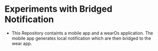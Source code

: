 # Experiments with Bridged Notification

- This Repository containts a mobile app and a wearOs application. The mobile app generates local notification which are then bridged to the wear app. 
